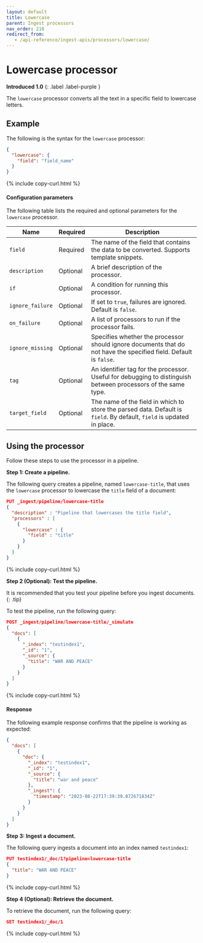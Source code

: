 ```yaml
---
layout: default
title: Lowercase
parent: Ingest processors
nav_order: 210
redirect_from:
   - /api-reference/ingest-apis/processors/lowercase/
---
```


# Lowercase processor
**Introduced 1.0**
{: .label .label-purple }

The `lowercase` processor converts all the text in a specific field to lowercase letters. 

## Example
The following is the syntax for the `lowercase` processor: 

```json
{
  "lowercase": {
    "field": "field_name"
  }
}
```
{% include copy-curl.html %}

#### Configuration parameters

The following table lists the required and optional parameters for the `lowercase` processor.

| Name  | Required  | Description  |
|---|---|---|
`field`  | Required  | The name of the field that contains the data to be converted. Supports template snippets. |
`description`  | Optional  | A brief description of the processor.  |
`if` | Optional | A condition for running this processor. |
`ignore_failure` | Optional | If set to `true`, failures are ignored. Default is `false`. |
`on_failure` | Optional | A list of processors to run if the processor fails. |
`ignore_missing`  | Optional  | Specifies whether the processor should ignore documents that do not have the specified field. Default is `false`.  |
`tag` | Optional | An identifier tag for the processor. Useful for debugging to distinguish between processors of the same type. |
`target_field`  | Optional  | The name of the field in which to store the parsed data. Default is `field`. By default, `field` is updated in place. |

## Using the processor

Follow these steps to use the processor in a pipeline.

**Step 1: Create a pipeline.** 

The following query creates a pipeline, named `lowercase-title`, that uses the `lowercase` processor to lowercase the `title` field of a document:

```json
PUT _ingest/pipeline/lowercase-title
{
  "description" : "Pipeline that lowercases the title field",
  "processors" : [
    {
      "lowercase" : {
        "field" : "title"
      }
    }
  ]
}
```
{% include copy-curl.html %}

**Step 2 (Optional): Test the pipeline.**

It is recommended that you test your pipeline before you ingest documents.
{: .tip}

To test the pipeline, run the following query:

```json
POST _ingest/pipeline/lowercase-title/_simulate
{
  "docs": [
    {
      "_index": "testindex1",
      "_id": "1",
      "_source": {
        "title": "WAR AND PEACE"
      }
    }
  ]
}
```
{% include copy-curl.html %}

#### Response

The following example response confirms that the pipeline is working as expected:

```json
{
  "docs": [
    {
      "doc": {
        "_index": "testindex1",
        "_id": "1",
        "_source": {
          "title": "war and peace"
        },
        "_ingest": {
          "timestamp": "2023-08-22T17:39:39.872671834Z"
        }
      }
    }
  ]
}
```

**Step 3: Ingest a document.**

The following query ingests a document into an index named `testindex1`:

```json
PUT testindex1/_doc/1?pipeline=lowercase-title
{
  "title": "WAR AND PEACE"
}
```
{% include copy-curl.html %}

**Step 4 (Optional): Retrieve the document.**

To retrieve the document, run the following query:

```json
GET testindex1/_doc/1
```
{% include copy-curl.html %}
